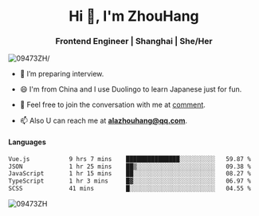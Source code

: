 <h1 align="center">Hi 👋, I'm ZhouHang</h1>

<h3 align="center">Frontend Engineer | Shanghai | She/Her</h3>
<p align="left"> <img src=https://komarev.com/ghpvc/?username=09473ZH alt=09473ZH/> </p>


- 🤔 I’m preparing interview.
  
- 😄 I'm from China and I use Duolingo to learn Japanese just for fun.
  
- 🐨 Feel free to join the conversation with me at [comment](https://github.com/09473ZH/comment/discussions).

- 📫 Also U can reach me at **alazhouhang@qq.com**.


<h4 align="left">Languages</h4>
<!--START_SECTION:waka-->

```txt
Vue.js           9 hrs 7 mins    ███████████████░░░░░░░░░░   59.87 %
JSON             1 hr 25 mins    ██▒░░░░░░░░░░░░░░░░░░░░░░   09.38 %
JavaScript       1 hr 15 mins    ██░░░░░░░░░░░░░░░░░░░░░░░   08.27 %
TypeScript       1 hr 3 mins     █▓░░░░░░░░░░░░░░░░░░░░░░░   06.97 %
SCSS             41 mins         █░░░░░░░░░░░░░░░░░░░░░░░░   04.55 %
```

<!--END_SECTION:waka-->

<p align="left"> <img src=https://github-readme-stats.vercel.app/api?username=09473ZH&show_icons=true alt=09473ZH /> </p>
